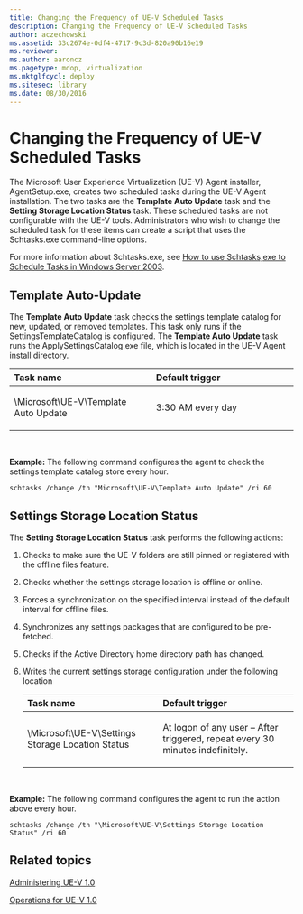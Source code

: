 ```yaml
---
title: Changing the Frequency of UE-V Scheduled Tasks
description: Changing the Frequency of UE-V Scheduled Tasks
author: aczechowski
ms.assetid: 33c2674e-0df4-4717-9c3d-820a90b16e19
ms.reviewer:
ms.author: aaroncz
ms.pagetype: mdop, virtualization
ms.mktglfcycl: deploy
ms.sitesec: library
ms.date: 08/30/2016
---
```



# Changing the Frequency of UE-V Scheduled Tasks


The Microsoft User Experience Virtualization (UE-V) Agent installer, AgentSetup.exe, creates two scheduled tasks during the UE-V Agent installation. The two tasks are the **Template Auto Update** task and the **Setting Storage Location Status** task. These scheduled tasks are not configurable with the UE-V tools. Administrators who wish to change the scheduled task for these items can create a script that uses the Schtasks.exe command-line options.

For more information about Schtasks.exe, see [How to use Schtasks,exe to Schedule Tasks in Windows Server 2003](https://go.microsoft.com/fwlink/?LinkID=264854).

## Template Auto-Update


The **Template Auto Update** task checks the settings template catalog for new, updated, or removed templates. This task only runs if the SettingsTemplateCatalog is configured. The **Template Auto Update** task runs the ApplySettingsCatalog.exe file, which is located in the UE-V Agent install directory.

<table>
<colgroup>
<col width="50%" />
<col width="50%" />
</colgroup>
<thead>
<tr class="header">
<th align="left">Task name</th>
<th align="left">Default trigger</th>
</tr>
</thead>
<tbody>
<tr class="odd">
<td align="left"><p>\Microsoft\UE-V\Template Auto Update</p></td>
<td align="left"><p>3:30 AM every day</p></td>
</tr>
</tbody>
</table>

 

**Example:** The following command configures the agent to check the settings template catalog store every hour.

``` syntax
schtasks /change /tn "Microsoft\UE-V\Template Auto Update" /ri 60
```

## Settings Storage Location Status


The **Setting Storage Location Status** task performs the following actions:

1.  Checks to make sure the UE-V folders are still pinned or registered with the offline files feature.

2.  Checks whether the settings storage location is offline or online.

3.  Forces a synchronization on the specified interval instead of the default interval for offline files.

4.  Synchronizes any settings packages that are configured to be pre-fetched.

5.  Checks if the Active Directory home directory path has changed.

6.  Writes the current settings storage configuration under the following location

    <table>
    <colgroup>
    <col width="50%" />
    <col width="50%" />
    </colgroup>
    <thead>
    <tr class="header">
    <th align="left">Task name</th>
    <th align="left">Default trigger</th>
    </tr>
    </thead>
    <tbody>
    <tr class="odd">
    <td align="left"><p>\Microsoft\UE-V\Settings Storage Location Status</p></td>
    <td align="left"><p>At logon of any user – After triggered, repeat every 30 minutes indefinitely.</p></td>
    </tr>
    </tbody>
    </table>

     

**Example:** The following command configures the agent to run the action above every hour.

``` syntax
schtasks /change /tn "\Microsoft\UE-V\Settings Storage Location Status" /ri 60
```

## Related topics


[Administering UE-V 1.0](administering-ue-v-10.md)

[Operations for UE-V 1.0](operations-for-ue-v-10.md)

 

 





